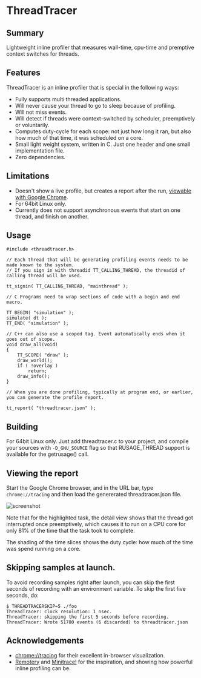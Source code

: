 # ThreadTracer

## Summary

Lightweight inline profiler that measures wall-time, cpu-time and premptive context switches for threads.

## Features

ThreadTracer is an inline profiler that is special in the following ways:
* Fully supports multi threaded applications.
* Will never cause your thread to go to sleep because of profiling.
* Will not miss events.
* Will detect if threads were context-switched by scheduler, preemptively or voluntarily.
* Computes duty-cycle for each scope: not just how long it ran, but also how much of that time, it was scheduled on a core.
* Small light weight system, written in C. Just one header and one small implementation file.
* Zero dependencies.

## Limitations
* Doesn't show a live profile, but creates a report after the run, [viewable with Google Chrome](https://www.gamasutra.com/view/news/176420/Indepth_Using_Chrometracing_to_view_your_inline_profiling_data.php).
* For 64bit Linux only.
* Currently does not support asynchronous events that start on one thread, and finish on another.

## Usage


```
#include <threadtracer.h>

// Each thread that will be generating profiling events needs to be made known to the system.
// If you sign in with threadid TT_CALLING_THREAD, the threadid of calling thread will be used.

tt_signin( TT_CALLING_THREAD, "mainthread" );

// C Programs need to wrap sections of code with a begin and end macro.

TT_BEGIN( "simulation" );
simulate( dt );
TT_END( "simulation" );

// C++ can also use a scoped tag. Event automatically ends when it goes out of scope.
void draw_all(void)
{
	TT_SCOPE( "draw" );
	draw_world();
	if ( !overlay )
		return;
	draw_info();
}

// When you are done profiling, typically at program end, or earlier, you can generate the profile report.

tt_report( "threadtracer.json" );
```

## Building

For 64bit Linux only.
Just add threadtracer.c to your project, and compile your sources with ```-D_GNU_SOURCE``` flag so that RUSAGE_THREAD support is available for the getrusage() call.

## Viewing the report

Start the Google Chrome browser, and in the URL bar, type ```chrome://tracing``` and then load the genererated threadtracer.json file.

![screenshot](https://pbs.twimg.com/media/DNZe7tRVwAAm2_-.png)

Note that for the highlighted task, the detail view shows that the thread got interrupted once preemptively, which causes it to run on a CPU core for only 81% of the time that the task took to complete.

The shading of the time slices shows the duty cycle: how much of the time was spend running on a core.

## Skipping samples at launch.

To avoid recording samples right after launch, you can skip the first seconds of recording with an environment variable. To skip the first five seconds, do:

```
$ THREADTRACERSKIP=5 ./foo
ThreadTracer: clock resolution: 1 nsec.
ThreadTracer: skipping the first 5 seconds before recording.
ThreadTracer: Wrote 51780 events (6 discarded) to threadtracer.json
```

## Acknowledgements

* [chrome://tracing](https://www.chromium.org/developers/how-tos/trace-event-profiling-tool) for their excellent in-browser visualization.
* [Remotery](https://github.com/Celtoys/Remotery) and [Minitrace!](https://github.com/hrydgard/minitrace) for the inspiration, and showing how powerful inline profiling can be.

